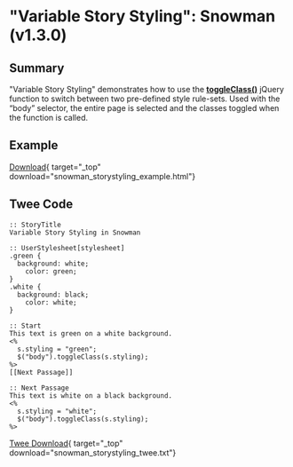 # "Variable Story Styling": Snowman (v1.3.0)

## Summary

"Variable Story Styling" demonstrates how to use the **[toggleClass()](http://api.jquery.com/toggleclass/)** jQuery function to switch between two pre-defined style rule-sets. Used with the “body” selector, the entire page is selected and the classes toggled when the function is called.

## Example

[Download](snowman_storystyling_example.html){ target="_top" download="snowman_storystyling_example.html"}

## Twee Code

```twee
:: StoryTitle
Variable Story Styling in Snowman

:: UserStylesheet[stylesheet]
.green {
  background: white;
    color: green;
}
.white {
  background: black;
    color: white;
}

:: Start
This text is green on a white background.
<%
  s.styling = "green";
  $("body").toggleClass(s.styling);
%>
[[Next Passage]]

:: Next Passage
This text is white on a black background.
<%
  s.styling = "white";
  $("body").toggleClass(s.styling);
%>

```

[Twee Download](snowman_storystyling_twee.txt){ target="_top" download="snowman_storystyling_twee.txt"}
